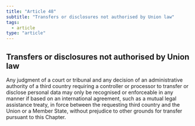 ```yaml
---
title: "Article 48"
subtitle: "Transfers or disclosures not authorised by Union law"
tags:
  - article
type: "article"
---
```

## Transfers or disclosures not authorised by Union law

Any judgment of a court or tribunal and any decision of an administrative authority of a third country requiring a controller or processor to transfer or disclose personal data may only be recognised or enforceable in any manner if based on an international agreement, such as a mutual legal assistance treaty, in force between the requesting third country and the Union or a Member State, without prejudice to other grounds for transfer pursuant to this Chapter.
